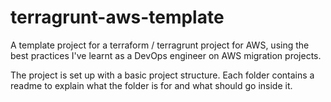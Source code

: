# terragrunt-aws-template
A template project for a terraform / terragrunt project for AWS, using the best practices I've learnt as a DevOps engineer on AWS migration projects.

The project is set up with a basic project structure. Each folder contains a readme to explain what the folder is for and what should go inside it.
